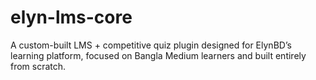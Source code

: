 # elyn-lms-core
A custom-built LMS + competitive quiz plugin designed for ElynBD’s learning platform, focused on Bangla Medium learners and built entirely from scratch.
